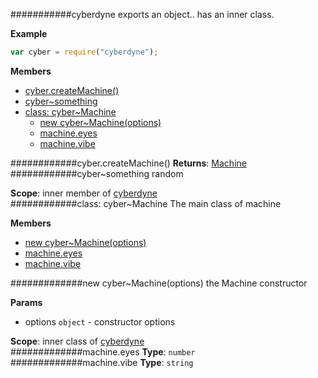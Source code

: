 <a name="module_cyberdyne"></a>
###########cyberdyne
exports an object.. has an inner class.

**Example**  
```js
var cyber = require("cyberdyne");
```

**Members**

* [cyber.createMachine()](#module_cyberdyne.createMachine)
* [cyber~something](#module_cyberdyne.something)
* [class: cyber~Machine](#module_cyberdyne.Machine)
  * [new cyber~Machine(options)](#module_cyberdyne.Machine)
  * [machine.eyes](#module_cyberdyne.Machine#eyes)
  * [machine.vibe](#module_cyberdyne.Machine#vibe)

<a name="module_cyberdyne.createMachine"></a>
############cyber.createMachine()
**Returns**: [Machine](#module_cyberdyne.Machine)  
<a name="module_cyberdyne.something"></a>
############cyber~something
random

**Scope**: inner member of [cyberdyne](#module_cyberdyne)  
<a name="module_cyberdyne.Machine"></a>
############class: cyber~Machine
The main class of machine

**Members**

* [new cyber~Machine(options)](#module_cyberdyne.Machine)
* [machine.eyes](#module_cyberdyne.Machine#eyes)
* [machine.vibe](#module_cyberdyne.Machine#vibe)

<a name="module_cyberdyne.Machine"></a>
#############new cyber~Machine(options)
the Machine constructor

**Params**

- options `object` - constructor options

**Scope**: inner class of [cyberdyne](#module_cyberdyne)  
<a name="module_cyberdyne.Machine#eyes"></a>
#############machine.eyes
**Type**: `number`  
<a name="module_cyberdyne.Machine#vibe"></a>
#############machine.vibe
**Type**: `string`  
